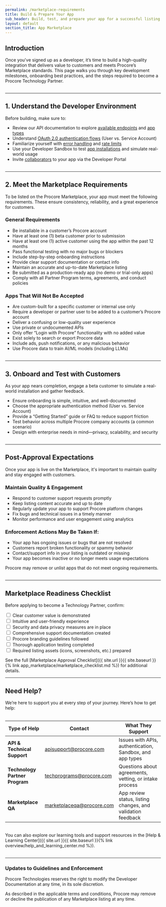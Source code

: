 ```yaml
---
permalink: /marketplace-requirements
title: Build & Prepare Your App
sub_header: Build, test, and prepare your app for a successful listing on the Procore Marketplace.
layout: default
section_title: App Marketplace
---
```


## Introduction
Once you've signed up as a developer, it’s time to build a high-quality integration that delivers value to customers and meets Procore’s Marketplace standards. This page walks you through key development milestones, onboarding best practices, and the steps required to become a Procore Technology Partner.
<br><br>

***
## 1. Understand the Developer Environment
Before building, make sure to:
- Review our API documentation to explore <a href="https://developers.procore.com/reference/rest/docs/rest-api-overview" target="_blank">available endpoints</a> and <a href="{{ site.url }}{{ site.baseurl }}{% link building_applications/building_apps_app_types.md %}">app types</a>
- Understand <a href="{{ site.url }}{{ site.baseurl }}{% link oauth/oauth_choose_grant_type.md %}">OAuth 2.0 authentication flows</a> (User vs. Service Account)
- Familiarize yourself with <a href="{{ site.url }}{{ site.baseurl }}{% link api_essentials/restful_api_concepts.md %}">error handling</a> and <a href="{{ site.url }}{{ site.baseurl }}{% link api_essentials/rate_limiting.md %}">rate limits</a>
- Use your Developer Sandbox to test <a target="_blank" href="https://support.procore.com/products/online/user-guide/company-level/admin/tutorials/install-a-custom-app">app installations</a> and simulate real-world usage
- Invite <a href="{{ site.url }}{{ site.baseurl }}{% link building_applications/building_apps_manage_collabs.md %}">collaborators</a> to your app via the Developer Portal
<br><br>

***
## 2. Meet the Marketplace Requirements
To be listed on the Procore Marketplace, your app must meet the following requirements. These ensure consistency, reliability, and a great experience for customers.

### General Requirements
- Be installable in a customer’s Procore account
- Have at least one (1) beta customer prior to submission
- Have at least one (1) active customer using the app within the past 12 months
- Pass functional testing with no major bugs or blockers
- Include step-by-step onboarding instructions
- Provide clear support documentation or contact info
- Maintain an accurate and up-to-date Marketplace listing
- Be submitted as a production-ready app (no demo or trial-only apps)
- Comply with all Partner Program terms, agreements, and conduct policies

### Apps That Will Not Be Accepted
- Are custom-built for a specific customer or internal use only
- Require a developer or partner user to be added to a customer’s Procore account
- Deliver a confusing or low-quality user experience
- Use private or undocumented APIs
- Only offer “Login with Procore” functionality with no added value
- Exist solely to search or export Procore data
- Include ads, push notifications, or any malicious behavior
- Use Procore data to train AI/ML models (including LLMs)
<br><br>

***
## 3. Onboard and Test with Customers
As your app nears completion, engage a beta customer to simulate a real-world installation and gather feedback.

- Ensure onboarding is simple, intuitive, and well-documented
- Choose the appropriate authentication method (User vs. Service Account)
- Provide a “Getting Started” guide or FAQ to reduce support friction
- Test behavior across multiple Procore company accounts (a common scenario)
- Design with enterprise needs in mind—privacy, scalability, and security
<br><br>

***
## Post-Approval Expectations
Once your app is live on the Marketplace, it's important to maintain quality and stay engaged with customers.

### Maintain Quality & Engagement
- Respond to customer support requests promptly
- Keep listing content accurate and up to date
- Regularly update your app to support Procore platform changes
- Fix bugs and technical issues in a timely manner
- Monitor performance and user engagement using analytics

### Enforcement Actions May Be Taken If:
- Your app has ongoing issues or bugs that are not resolved
- Customers report broken functionality or spammy behavior
- Contact/support info in your listing is outdated or missing
- Your app becomes inactive or no longer meets usage expectations


Procore may remove or unlist apps that do not meet ongoing requirements.
<br><br>

***
## Marketplace Readiness Checklist
Before applying to become a Technology Partner, confirm:

<input type="checkbox"> Clear customer value is demonstrated<br>
<input type="checkbox"> Intuitive and user-friendly experience<br>
<input type="checkbox"> Security and data privacy measures are in place<br>
<input type="checkbox"> Comprehensive support documentation created<br>
<input type="checkbox"> Procore branding guidelines followed<br>
<input type="checkbox"> Thorough application testing completed<br>
<input type="checkbox"> Required listing assets (icons, screenshots, etc.) prepared<br>

See the full [Marketplace Approval Checklist]({{ site.url }}{{ site.baseurl }}{% link app_marketplace/marketplace_checklist.md %}) for additional details.

***
## Need Help?
We’re here to support you at every step of your journey. Here’s how to get help:
<br><br>
<table>
  <thead>
    <tr>
      <th>Type of Help</th>
      <th>Contact</th>
      <th>What They Support</th>
    </tr>
  </thead>
  <tbody>
    <tr>
      <td><strong>API & Technical Support</strong></td>
      <td><a href="https://developers.procore.com/developer_support">apisupport@procore.com</a></td>
      <td>Issues with APIs, authentication, Sandbox, and app types</td>
    </tr>
    <tr>
      <td><strong>Technology Partner Program</strong></td>
      <td><a href="mailto:techprograms@procore.com">techprograms@procore.com</a></td>
      <td>Questions about agreements, vetting, or intake process</td>
    </tr>
    <tr>
      <td><strong>Marketplace QA</strong></td>
      <td><a href="mailto:marketplaceqa@procore.com">marketplaceqa@procore.com</a></td>
      <td>App review status, listing changes, and validation feedback</td>
    </tr>
  </tbody>
</table>
<br>
You can also explore our learning tools and support resources in the [Help & Learning Center]({{ site.url }}{{ site.baseurl }}{% link overview/help_and_learning_center.md %}).
<br><br>

***
### Updates to Guidelines and Enforcement
Procore Technologies reserves the right to modify the Developer Documentation at any time, in its sole discretion.

As described in the applicable terms and conditions, Procore may remove or decline the publication of any Marketplace listing at any time.